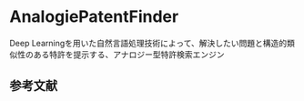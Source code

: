 # AnalogiePatentFinder
Deep Learningを用いた自然言語処理技術によって、解決したい問題と構造的類似性のある特許を提示する、アナロジー型特許検索エンジン

## 参考文献
